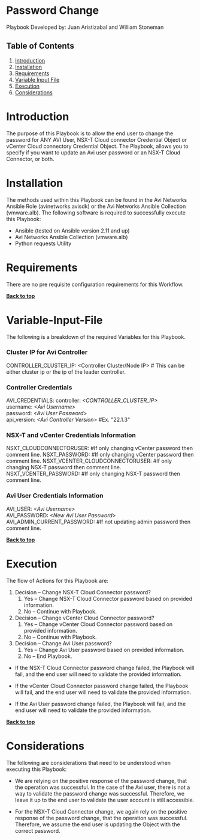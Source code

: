 # Password Change

Playbook Developed by:  Juan Aristizabal and William Stoneman</br>


## Table of Contents
1.	[Introduction](#Introduction)
1.	[Installation](#Installation)
1.	[Requirements](#Requirements)
1.	[Variable Input File](#Variable-Input-File)
1.	[Execution](#Execution)
1.	[Considerations](#Considerations)




# Introduction

The purpose of this Playbook is to allow the end user to change the password for ANY AVI User, NSX-T Cloud connector Credential Object or vCenter Cloud connectory Credential Object. The Playbook, allows you to specify if you want to update an Avi user password or an NSX-T Cloud Connector, or both.

# Installation

The methods used within this Playbook can be found in the Avi Networks Ansible Role (avinetworks.avisdk) or the Avi Networks Ansible Collection (vmware.alb). The following software is required to successfully execute this Playbook:

- Ansible (tested on Ansible version 2.11 and up)
- Avi Networks Ansible Collection (vmware.alb)
- Python requests Utility

# Requirements

There are no pre requisite configuration requirements for this Workflow.



**[Back to top](#table-of-contents)**


# Variable-Input-File

The following is a breakdown of the required Variables for this Playbook.

### Cluster IP for Avi Controller
CONTROLLER_CLUSTER_IP: <Controller Cluster/Node IP> # This can be either cluster ip or the ip of the leader controller.

### Controller Credentials
AVI_CREDENTIALS:
  controller: *\<CONTROLLER_CLUSTER_IP\>*</br>
  username: *\<Avi Username\>*</br>
  password: *\<Avi User Password\>*</br>
  api_version: *\<Avi Controller Version\>* #Ex. "22.1.3"

### NSX-T and vCenter Credentials Information
NSXT_CLOUDCONNECTORUSER: <NSX-T Cloud Connector User Object Name> #If only changing vCenter password then comment line.
NSXT_PASSWORD: <New NSX-T Cloud Connector Password> #If only changing vCenter password then comment line.
NSXT_VCENTER_CLOUDCONNECTORUSER: <vCenter Cloud Connector User Object Name> #If only changing NSX-T password then comment line.
NSXT_VCENTER_PASSWORD: <New vCenter Cloud Connector Password> #If only changing NSX-T password then comment line.

### Avi User Credentials Information
AVI_USER: *\<Avi Username\>*</br>
AVI_PASSWORD: *\<New Avi User Password\>*</br>
AVI_ADMIN_CURRENT_PASSWORD: <Current Avi admin Password> #If not updating admin password then comment line.

**[Back to top](#table-of-contents)**

# Execution

The flow of Actions for this Playbook are:

1. Decision – Change NSX-T Cloud Connector password?
   1. 	Yes – Change NSX-T Cloud Connector password based on provided information.
   1. 	No – Continue with Playbook.
1. Decision – Change vCenter Cloud Connector password?
   1. 	Yes – Change vCenter Cloud Connector password based on provided information.
   1. 	No – Continue with Playbook.
1. Decision – Change Avi User password?
   1. 	Yes – Change Avi User password based on previded information.
   1. 	No – End Playbook.


* If the NSX-T Cloud Connector password change failed, the Playbook will fail, and the end user will need to validate the provided information.

* If the vCenter Cloud Connector password change failed, the Playbook will fail, and the end user will need to validate the provided information.

* If the Avi User password change failed, the Playbook will fail, and the end user will need to validate the provided information.


**[Back to top](#table-of-contents)**

# Considerations

The following are considerations that need to be understood when executing this Playbook:

* We are relying on the positive response of the password change, that the operation was successful. In the case of the Avi user, there is not a way to validate the password change was successful. Therefore, we leave it up to the end user to validate the user account is still accessible.

* For the NSX-T Cloud Connector change, we again rely on the positive response of the password change, that the operation was successful. Therefore, we assume the end user is updating the Object with the correct password.


